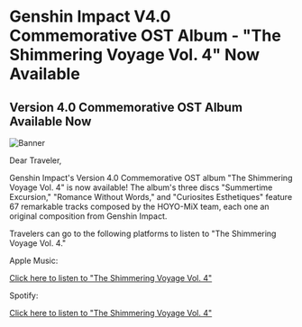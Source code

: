 # Genshin Impact V4.0 Commemorative OST Album - "The Shimmering Voyage Vol. 4" Now Available
## Version 4.0 Commemorative OST Album Available Now
![Banner](https://sdk.hoyoverse.com/upload/ann/2024/07/26/12f3d8e622900d63f19b94998064fc43_503023523648065059.jpg)

Dear Traveler,

Genshin Impact's Version 4.0 Commemorative OST album "The Shimmering Voyage Vol. 4" is now available! The album's three discs "Summertime Excursion," "Romance Without Words," and "Curiosites Esthetiques" feature 67 remarkable tracks composed by the HOYO-MiX team, each one an original composition from Genshin Impact.

Travelers can go to the following platforms to listen to "The Shimmering Voyage Vol. 4."

Apple Music:

[Click here to listen to "The Shimmering Voyage Vol. 4"](https://music.apple.com/us/album/1759129484 )

Spotify:

[Click here to listen to "The Shimmering Voyage Vol. 4"](https://open.spotify.com/album/5oy9fXcCXxZZVd0r2ABIJ2)

